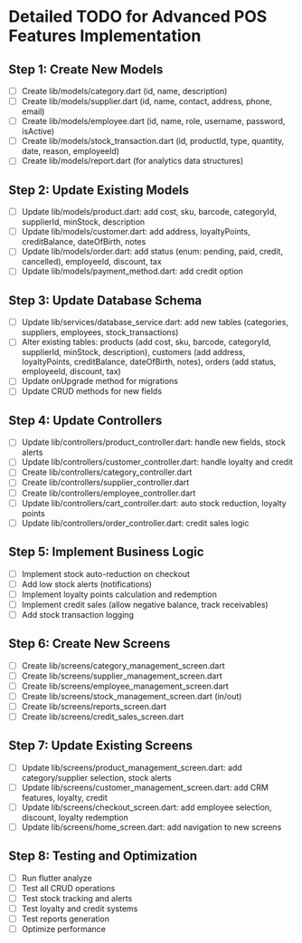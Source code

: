 # Detailed TODO for Advanced POS Features Implementation

## Step 1: Create New Models
- [ ] Create lib/models/category.dart (id, name, description)
- [ ] Create lib/models/supplier.dart (id, name, contact, address, phone, email)
- [ ] Create lib/models/employee.dart (id, name, role, username, password, isActive)
- [ ] Create lib/models/stock_transaction.dart (id, productId, type, quantity, date, reason, employeeId)
- [ ] Create lib/models/report.dart (for analytics data structures)

## Step 2: Update Existing Models
- [ ] Update lib/models/product.dart: add cost, sku, barcode, categoryId, supplierId, minStock, description
- [ ] Update lib/models/customer.dart: add address, loyaltyPoints, creditBalance, dateOfBirth, notes
- [ ] Update lib/models/order.dart: add status (enum: pending, paid, credit, cancelled), employeeId, discount, tax
- [ ] Update lib/models/payment_method.dart: add credit option

## Step 3: Update Database Schema
- [ ] Update lib/services/database_service.dart: add new tables (categories, suppliers, employees, stock_transactions)
- [ ] Alter existing tables: products (add cost, sku, barcode, categoryId, supplierId, minStock, description), customers (add address, loyaltyPoints, creditBalance, dateOfBirth, notes), orders (add status, employeeId, discount, tax)
- [ ] Update onUpgrade method for migrations
- [ ] Update CRUD methods for new fields

## Step 4: Update Controllers
- [ ] Update lib/controllers/product_controller.dart: handle new fields, stock alerts
- [ ] Update lib/controllers/customer_controller.dart: handle loyalty and credit
- [ ] Create lib/controllers/category_controller.dart
- [ ] Create lib/controllers/supplier_controller.dart
- [ ] Create lib/controllers/employee_controller.dart
- [ ] Update lib/controllers/cart_controller.dart: auto stock reduction, loyalty points
- [ ] Update lib/controllers/order_controller.dart: credit sales logic

## Step 5: Implement Business Logic
- [ ] Implement stock auto-reduction on checkout
- [ ] Add low stock alerts (notifications)
- [ ] Implement loyalty points calculation and redemption
- [ ] Implement credit sales (allow negative balance, track receivables)
- [ ] Add stock transaction logging

## Step 6: Create New Screens
- [ ] Create lib/screens/category_management_screen.dart
- [ ] Create lib/screens/supplier_management_screen.dart
- [ ] Create lib/screens/employee_management_screen.dart
- [ ] Create lib/screens/stock_management_screen.dart (in/out)
- [ ] Create lib/screens/reports_screen.dart
- [ ] Create lib/screens/credit_sales_screen.dart

## Step 7: Update Existing Screens
- [ ] Update lib/screens/product_management_screen.dart: add category/supplier selection, stock alerts
- [ ] Update lib/screens/customer_management_screen.dart: add CRM features, loyalty, credit
- [ ] Update lib/screens/checkout_screen.dart: add employee selection, discount, loyalty redemption
- [ ] Update lib/screens/home_screen.dart: add navigation to new screens

## Step 8: Testing and Optimization
- [ ] Run flutter analyze
- [ ] Test all CRUD operations
- [ ] Test stock tracking and alerts
- [ ] Test loyalty and credit systems
- [ ] Test reports generation
- [ ] Optimize performance
